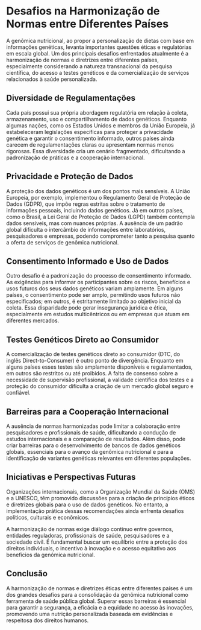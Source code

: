 # Desafios na Harmonização de Normas entre Diferentes Países

A genômica nutricional, ao propor a personalização de dietas com base em informações genéticas, levanta importantes questões éticas e regulatórias em escala global. Um dos principais desafios enfrentados atualmente é a harmonização de normas e diretrizes entre diferentes países, especialmente considerando a natureza transnacional da pesquisa científica, do acesso a testes genéticos e da comercialização de serviços relacionados à saúde personalizada.

## Diversidade de Regulamentações

Cada país possui sua própria abordagem regulatória em relação à coleta, armazenamento, uso e compartilhamento de dados genéticos. Enquanto algumas nações, como os Estados Unidos e membros da União Europeia, já estabeleceram legislações específicas para proteger a privacidade genética e garantir o consentimento informado, outros países ainda carecem de regulamentações claras ou apresentam normas menos rigorosas. Essa diversidade cria um cenário fragmentado, dificultando a padronização de práticas e a cooperação internacional.

## Privacidade e Proteção de Dados

A proteção dos dados genéticos é um dos pontos mais sensíveis. A União Europeia, por exemplo, implementou o Regulamento Geral de Proteção de Dados (GDPR), que impõe regras estritas sobre o tratamento de informações pessoais, incluindo dados genéticos. Já em outros países, como o Brasil, a Lei Geral de Proteção de Dados (LGPD) também contempla dados sensíveis, mas com nuances próprias. A ausência de um padrão global dificulta o intercâmbio de informações entre laboratórios, pesquisadores e empresas, podendo comprometer tanto a pesquisa quanto a oferta de serviços de genômica nutricional.

## Consentimento Informado e Uso de Dados

Outro desafio é a padronização do processo de consentimento informado. As exigências para informar os participantes sobre os riscos, benefícios e usos futuros dos seus dados genéticos variam amplamente. Em alguns países, o consentimento pode ser amplo, permitindo usos futuros não especificados; em outros, é estritamente limitado ao objetivo inicial da coleta. Essa disparidade pode gerar insegurança jurídica e ética, especialmente em estudos multicêntricos ou em empresas que atuam em diferentes mercados.

## Testes Genéticos Direto ao Consumidor

A comercialização de testes genéticos direto ao consumidor (DTC, do inglês Direct-to-Consumer) é outro ponto de divergência. Enquanto em alguns países esses testes são amplamente disponíveis e regulamentados, em outros são restritos ou até proibidos. A falta de consenso sobre a necessidade de supervisão profissional, a validade científica dos testes e a proteção do consumidor dificulta a criação de um mercado global seguro e confiável.

## Barreiras para a Cooperação Internacional

A ausência de normas harmonizadas pode limitar a colaboração entre pesquisadores e profissionais de saúde, dificultando a condução de estudos internacionais e a comparação de resultados. Além disso, pode criar barreiras para o desenvolvimento de bancos de dados genéticos globais, essenciais para o avanço da genômica nutricional e para a identificação de variantes genéticas relevantes em diferentes populações.

## Iniciativas e Perspectivas Futuras

Organizações internacionais, como a Organização Mundial da Saúde (OMS) e a UNESCO, têm promovido discussões para a criação de princípios éticos e diretrizes globais para o uso de dados genéticos. No entanto, a implementação prática dessas recomendações ainda enfrenta desafios políticos, culturais e econômicos.

A harmonização de normas exige diálogo contínuo entre governos, entidades reguladoras, profissionais de saúde, pesquisadores e a sociedade civil. É fundamental buscar um equilíbrio entre a proteção dos direitos individuais, o incentivo à inovação e o acesso equitativo aos benefícios da genômica nutricional.

## Conclusão

A harmonização de normas e diretrizes éticas entre diferentes países é um dos grandes desafios para a consolidação da genômica nutricional como ferramenta de saúde pública global. Superar essas barreiras é essencial para garantir a segurança, a eficácia e a equidade no acesso às inovações, promovendo uma nutrição personalizada baseada em evidências e respeitosa dos direitos humanos.